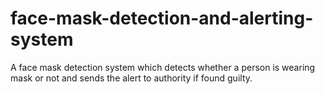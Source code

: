 # face-mask-detection-and-alerting-system
A face mask detection system which detects whether a person is wearing mask or not and sends the alert to authority if found guilty.
